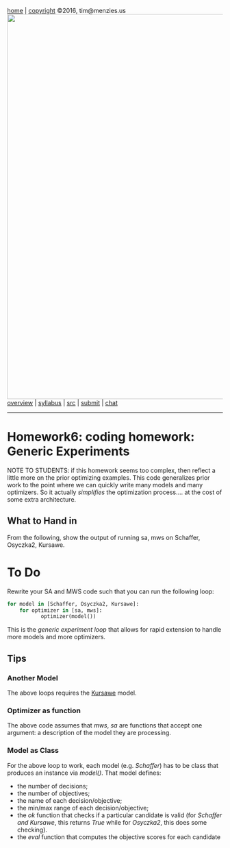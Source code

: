 

[home](http://tiny.cc/ase2016) |
[copyright](https://github.com/txt/ase16/blob/master/LICENSE.md) &copy;2016, tim&commat;menzies.us
<br>
[<img width=900 src="https://raw.githubusercontent.com/txt/ase16/master/img/mase16.png">](http://tiny.cc/ase2016)<br>
[overview](https://github.com/txt/ase16/blob/master/doc/overview.md) |
[syllabus](https://github.com/txt/ase16/blob/master/doc/syllabus.md) |
[src](https://github.com/txt/ase16/tree/master/src) |
[submit](http://tiny.cc/ase16give) |
[chat](https://ase16.slack.com/) 


______

# Homework6: coding homework:  Generic Experiments

NOTE TO STUDENTS: if this homework seems too complex, then reflect
a little more on the prior optimizing
examples.
This code generalizes prior work to
the point where we can quickly write many models and many optimizers.
So it actually _simplifies_ the optimization process.... at the
cost of some extra architecture.

## What to Hand in


From the following, show the output of running sa, mws on Schaffer, Osyczka2, Kursawe.


# To Do

Rewrite your SA and MWS code such that you can run the following loop:

```python
for model in [Schaffer, Osyczka2, Kursawe]:
    for optimizer in [sa, mws]:
           optimizer(model())
```

This is the _generic experiment loop_ that allows for rapid extension to handle more models and more optimizers.

## Tips

### Another Model

The above loops requires the  [Kursawe](models/moeaProblems.pdf) model.

### Optimizer as function

The above code assumes that _mws_, _sa_ are functions that accept one argument: a description of the model they are processing.

### Model as Class

For the above loop to work, each model (e.g. _Schaffer_) has to be class that produces an instance via _model()_.
That model defines:

+ the number of decisions;
+ the number of objectives;
+ the name of each decision/objective;
+ the min/max range of each decision/objective;
+ the _ok_ function that checks if a particular candidate is valid (for _Schaffer and Kursawe_, this returns _True_ while
for _Osyczka2_, this does some checking).
+ the _eval_ function that computes the objective scores for each candidate


